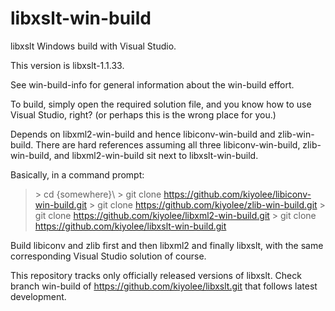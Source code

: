 # libxslt-win-build

libxslt Windows build with Visual Studio.

This version is libxslt-1.1.33.

See win-build-info for general information about the
win-build effort.

To build, simply open the required solution file, and
you know how to use Visual Studio, right?
(or perhaps this is the wrong place for you.)

Depends on libxml2-win-build and hence libiconv-win-build and zlib-win-build.
There are hard references assuming all three libiconv-win-build, zlib-win-build,
and libxml2-win-build sit next to libxslt-win-build.

Basically, in a command prompt:

> \> cd {somewhere}\\
> \> git clone https://github.com/kiyolee/libiconv-win-build.git
> \> git clone https://github.com/kiyolee/zlib-win-build.git
> \> git clone https://github.com/kiyolee/libxml2-win-build.git
> \> git clone https://github.com/kiyolee/libxslt-win-build.git

Build libiconv and zlib first and then libxml2 and finally libxslt, with the same corresponding Visual Studio solution of course.

This repository tracks only officially released versions of libxslt.
Check branch win-build of https://github.com/kiyolee/libxslt.git that follows latest development.
